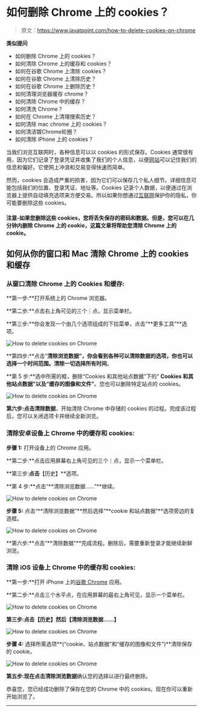 # 如何删除 Chrome 上的 cookies？

> 原文：<https://www.javatpoint.com/how-to-delete-cookies-on-chrome>

**类似提问**

*   如何删除 Chrome 上的 cookies？
*   如何清除 Chrome 上的缓存和 cookies？
*   如何在谷歌 Chrome 上清除 cookies？
*   如何在谷歌 Chrome 上清除历史？
*   如何在谷歌 Chrome 上删除历史？
*   如何清理浏览器缓存 chrome？
*   如何清除 Chrome 中的缓存？
*   如何清洗 Chrome？
*   如何在 Chrome 上清理搜索历史？
*   如何清除 mac chrome 上的 cookies？
*   如何清洁镀Chrome轮圈？
*   如何清除 iPhone 上的 cookies？

当我们浏览互联网时，各种信息可以以 cookies 的形式保存。Cookies 通常很有用，因为它们记录了登录凭证并收集了我们的个人信息，以便[网站](https://www.javatpoint.com/website)可以记住我们的信息和偏好。它使网上冲浪和交易变得快速而简单。

然而，cookies 会造成严重的损害，因为它们可以保存几个私人细节。详细信息可能包括我们的位置、登录凭证、地址等。Cookies 记录个人数据，以便通过在浏览器上提供自动填充选项来方便交易。所以如果你想通过[互联网](https://www.javatpoint.com/internet)保护你的隐私，你可能要删除这些 cookies。

#### 注意-如果您删除这些 cookies，您将丢失保存的密码和数据。但是，您可以在几分钟内删除 Chrome 上的 cookie，这篇文章将帮助您清除 Chrome 上的 cookie。

## 如何从你的窗口和 Mac 清除 Chrome 上的 cookies 和缓存

### 从窗口清除 Chrome 上的 Cookies 和缓存:

**第一步:**打开系统上的 Chrome 浏览器。

**第二步:**点击右上角可见的三个⋮点，显示菜单栏。

**第三步:**你会发现一个由几个选项组成的下拉菜单，点击“**更多工具”**选项。

![How to delete cookies on Chrome](img/567e23d924dcfbe6d94e22df1114fda4.png)

**第四步:**点击“**清除浏览数据”，**你会看到各种可以清除数据的选项，你也可以选择一个时间范围。清除一切选择**所有时间**。

**第 5 步:**选中所需的框，删除“Cookies 和其他站点数据”下的“ **Cookies 和其他站点数据”以及“缓存的图像和文件”**。您也可以删除特定站点的 cookies。

![How to delete cookies on Chrome](img/e9ba8cd0a7d3cf07b246e8c6f84fc314.png)

**第六步:**点击**清除数据**，开始清除 Chrome 中存储的 cookies 的过程。完成该过程后，您可以关闭选项卡并继续全新浏览。

### 清除安卓设备上 Chrome 中的缓存和 cookies:

**步骤 1:** 打开设备上的 Chrome 应用。

**第二步:**点击应用屏幕右上角可见的三个⋮点，显示一个菜单栏。

**第三步:**点击**【历史】**选项。

**第 4 步:**点击“**清除浏览数据……”**继续。

![How to delete cookies on Chrome](img/340a62f9e619e4ba04dc6893e8598540.png)

**步骤 5:** 点击“**清除浏览数据”**然后选择“**cookie 和站点数据”**选项旁边的复选框。

![How to delete cookies on Chrome](img/7f18ea50ed17f5054cb73e0793cd74fd.png)

**第六步:**点击“**清除数据”**完成流程。删除后，需要重新登录才能继续新鲜浏览。

### 清除 iOS 设备上 Chrome 中的缓存和 cookies:

**第一步:**打开 iPhone 上的[谷歌 Chrome](https://www.javatpoint.com/google-chrome) 应用。

**第二步:**点击三个水平点，在应用屏幕的最右上角可见，显示一个菜单栏。

![How to delete cookies on Chrome](img/a8b2cdc1e5b40aba2902006f50a14fb7.png)

**第三步:**点击**【历史】**然后**【清除浏览数据……】**

![How to delete cookies on Chrome](img/5a519722b9549e016c3014a6d64bdd84.png)

**步骤 4:** 选择所需选项**(“cookie、站点数据”和“缓存的图像和文件”)**清除保存的 cookie。

![How to delete cookies on Chrome](img/ac290f2f91b81d246c27a19d883ceb63.png)

**第五步:**现在点击**清除浏览数据**确认您的选择以进行最终删除。

恭喜您，您已经成功删除了保存在您的 Chrome 中的 cookies。现在你可以重新开始浏览了。

* * *